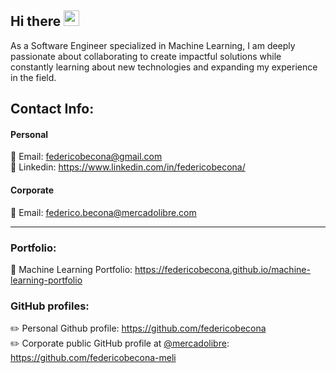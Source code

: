 <h2> Hi there <img src="https://media.giphy.com/media/hvRJCLFzcasrR4ia7z/giphy.gif" width="25px"> </h2>

As a Software Engineer specialized in Machine Learning, I am deeply passionate about collaborating to create impactful solutions while constantly learning about new technologies and expanding my experience in the field.

<h2> Contact Info:</h2>

#### Personal
:email: Email: federicobecona@gmail.com  
:bust_in_silhouette: Linkedin: https://www.linkedin.com/in/federicobecona/
#### Corporate
:email: Email: federico.becona@mercadolibre.com

----

### Portfolio:
:book: Machine Learning Portfolio: https://federicobecona.github.io/machine-learning-portfolio

### GitHub profiles:
:pencil2: Personal Github profile: https://github.com/federicobecona  
:pencil2: Corporate public GitHub profile at [@mercadolibre](https://mercadolibre.com/): https://github.com/federicobecona-meli

<!--
**federicobecona/federicobecona** is a ✨ _special_ ✨ repository because its `README.md` (this file) appears on your GitHub profile.

Here are some ideas to get you started:

- 🔭 I’m currently working on ...
- 🌱 I’m currently learning ...
- 👯 I’m looking to collaborate on ...
- 🤔 I’m looking for help with ...
- 💬 Ask me about ...
- 📫 How to reach me: ...
- 😄 Pronouns: ...
- ⚡ Fun fact: ...
-->
